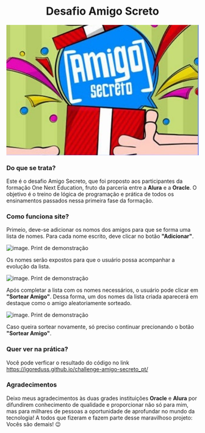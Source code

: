 <h1 align="center"> Desafio Amigo Screto </h1>

<img src="https://github.com/IgorEduss/challenge-amigo-secreto_pt/blob/main/assets/amigo_secreto.jpg" alt="imagem da capa do amigo secreto. Um amigo entregando um presente para outro amigo" align="center">

### Do que se trata?
Este é o desafio Amigo Secreto, que foi proposto aos participantes da formação One Next Education, fruto da parceria entre a **Alura** e a **Oracle**. O objetivo é o treino de lógica de programação e prática de todos os ensinamentos passados nessa primeira fase da formação.

### Como funciona site?
Primeio, deve-se adicionar os nomos dos amigos para que se forma uma lista de nomes. Para cada nome escrito, deve clicar no botão **"Adicionar"**.

![image. Print de demonstração](https://github.com/user-attachments/assets/9c58f44e-0e53-4524-99e7-963d9a515e06)

Os nomes serão expostos para que o usuário possa acompanhar a evolução da lista.

![image. Print de demonstração](https://github.com/user-attachments/assets/0c71df74-e9ec-4c95-8aba-e65f2a894097)

Após completar a lista com os nomes necessários, o usuário pode clicar em **"Sortear Amigo"**. Dessa forma, um dos nomes da lista criada aparecerá em destaque como o amigo aleatoriamente sorteado.

![image. Print de demonstração](https://github.com/user-attachments/assets/4fca9d97-07bf-4021-8180-236295c29515)

Caso queira sortear novamente, só preciso continuar precionando o botão **"Sortear Amigo"**.

### Quer ver na prática?
Você pode verficar o resultado do código no link https://igoreduss.github.io/challenge-amigo-secreto_pt/

### Agradecimentos
Deixo meus agradecimentos às duas grades instituições **Oracle** e **Alura** por difundirem conhecimento de qualidade e proporcionar não só para mim, mas para milhares de pessoas a oportunidade de aprofundar no mundo da tecnologia! A todos que fizeram e fazem parte desse maravilhoso projeto: Vocês são demais! :wink:
